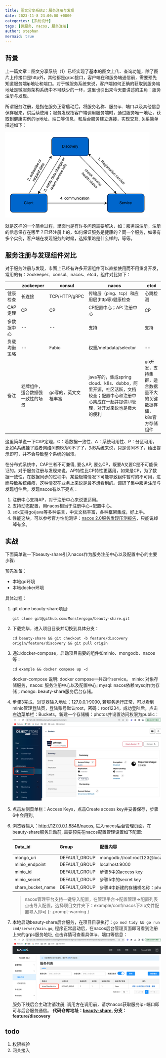 ```yaml
---
title: 图文分享系统2：服务注册与发现
date: 2023-11-8 23:00:00 +0800
categories: [系统设计]
tags: [微服务, nacos, 服务注册]
author: stephan
mermaid: true
---
```



## 背景
上一篇文章：图文分享系统（1）已经实现了基本的图文上传、查询功能，除了图片上传接口是http外，其他都是grpc接口，客户端在和服务端通信前，需要预先知道服务端ip地址和端口。对于微服务系统来说，客户端如何正确的获取到服务端地址是微服务架构系统中不可缺少的一环，这里也引出来今天要讲述的主角：服务注册与发现。

所谓服务注册，是指在服务正常启动后，将服务名称、服务ip、端口以及其他信息保存起来，供后续使用；服务发现指客户端调用服务端时，通过服务唯一地址，获取到健康实例的ip地址、端口等信息，和后台服务建立连接，实现交互, 关系简单描述如下：

![avatar](/assets/img/nov/discovery.png)

就是这样的一个简单过程，里面也是有许多问题需要解决，如：服务端注册，注册的信息保存在哪里？已经注册上的，如何保证服务是健康的？同一个服务，如果有多个实例，客户端在发现服务的时候，选择策略是什么样的，等等。

## 服务注册与发现组件对比
对于服务注册与发现，市面上已经有许多开源组件可以直接使用而不用重复开发，常用的有：zookeeper、consul、nacos、etcd，组件对比如下：

|  | zookeeper | consul | nacos | etcd |
| ---- | ---- | ---- | ---- | ---- |
| 健康检查 | 长连接 | TCP/HTTP/gRPC | 传输层（ping、tcp）和应用层(http等)健康检查 | 心跳检测 |
| CAP定理 | CP | CP | CP配置中心；AP: 注册中心 | CP |
| 多数据中心 | -- | -- | 支持 | 支持 |
| 负载均衡策略 | -- | Fabio | 权重/metadata/selector | -- |
| 备注 | 老牌组件，适合数据强一致性的场景 | go写的，英文文档丰富 | java写的，集成spring cloud、k8s、dubbo，阿里开源，社区活跃，文档较全；配置中心和注册中心集成在一起并提供UI管理，对开发来说也是极大的便利 |go开发，支持集群，适合数据量不大的关键数据存储，k8s官方存储组件 |


这里简单说一下CAP定理，C：着数据一致性、A：系统可用性、P：分区可用，比如A系统挂了或者网络问题B访问不了了，对B系统来说，只是访问不了，给出提示即可，并不会导致整个系统的崩溃。

在分布式系统中，CAP三者不可兼得, 要么AP, 要么CP，既要A又要C是不可能保证的。对于服务注册与发现来说，AP特性比CP特性更适用，如果是CP，为了数据一致性，在数据同步的过程中，某些极端情况下可能导致组件暂时的不可用，进而导致系统瘫痪，这种情况在业务上来说是最不想看到的。调研了集中服务注册与发现组件后，发现nacos有以下亮点：

1. 注册中心支持AP，对于注册中心来说更适用。
2. 支持动态配置，用nacos相当于注册中心+配置中心。
3. sdk支持go/java等多种语言，中文文档丰富，各种框架集成，好上手。
4. 性能这块，可以参考官方性能测评：[nacos 2.0服务发现压测报告](https://nacos.io/zh-cn/docs/v2/guide/admin/nacos2-naming-benchmark.html)，只能说绰绰有余。

## 实战
下面简单说一下beauty-share引入nacos作为服务注册中心以及配置中心的主要步骤:

预先准备：
- 本地go环境
- 本地docker环境

具体过程：

1. git clone beauty-share项目:
   ```shell
   git clone git@github.com:Monstergogo/beauty-share.git
   ```

2. 下载完毕，进入项目目录并切换到具体分支：
   ```shell
   cd beauty-share && git checkout -b feature/discovery origin/feature/discovery && git pull origin
   ```

3. 通过docker-compose，启动项目需要的组件如minio、mongodb、nacos等：
   ```shell
   cd example && docker compose up -d  
   ```
   docker-compose 说明: docker compose一共四个service。
   minio: 对象存储服务，nacos: 服务注册中心以及配置中心; mysql: nacos依赖mysql作为存储；mongo: beauty-share服务后台存储。

4. 步骤3完成，浏览器输入地址：127.0.0.1:9000, 若服务运行正常，可以看到minio管理登陆页，登陆账号默认root，密码：root1234，成功登陆后，点击左边菜单栏：Buckets，新建一个存储桶：photos并设置访问权限为public：
![avatar](/assets/img/nov/new_bucket.png)

5. 点击左侧菜单栏：Access Keys，点击Create access key并妥善保存，步骤6中会用到。

6. 浏览器输入：http://127.0.0.1:8848/nacos, 进入nacos后台管理页面，在beauty-share服务启动前, 需要预先在nacos配置管理设置如下配置:

    | Data_id           | Group         | 配置内容                                         | 内容格式 |
    |-------------------|---------------|----------------------------------------------|------|
    | mongo_uri         | DEFAULT_GROUP | mongodb://root:root123@localhost:27017/share | TEXT |
    | minio_endpoint    | DEFAULT_GROUP | localhost:9000                               | TEXT |
    | minio_id          | DEFAULT_GROUP | 步骤5中的access key                            | TEXT |
    | minio_secret      | DEFAULT_GROUP | 步骤5中的secret key                      | TEXT |
    | share_bucket_name | DEFAULT_GROUP | 步骤4中新建的存储桶名称：photos                             | TEXT |

   
   > nacos管理平台支持一键导入配置，在管理平台->配置管理->配置列表点击导入配置，选择项目文件夹下：example/conf/nacos下zip文件配置导入即可
   {: .prompt-warning }

7. 本地启动beauty-share后台服务，在项目目录执行：`go mod tidy && go run cmd/server/main.go`, 程序正常启动后，在nacos后台管理页面即可看到注册上来的grpc服务地址, 点击详情可查看具体ip、端口等信息：
![avatar](/assets/img/nov/minio-discovery.png)
服务下线后会主动注销注册, 调用方在调用前，请求nacos获取服务ip+端口即可与后台服务通信。
**代码仓库地址：[beauty-share](https://github.com/Monstergogo/beauty-share/tree/feature/discovery), 分支：feature/discovery**

## todo
1. 权限校验
2. 网关接入
